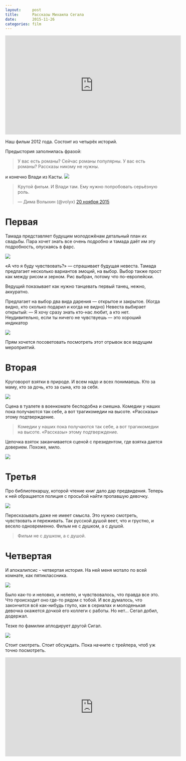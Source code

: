 ```yaml
---
layout:     post
title:      Рассказы Михаила Сегала
date:       2015-11-26
categories: film
---
```


<iframe width="560" height="315" src="https://www.youtube.com/embed/2Z91QHGZwTI?rel=0&amp;controls=0" frameborder="0" allowfullscreen></iframe>

Наш фильм 2012 года.
Состоит из четырёх историй.

Предыстория заполнилась фразой:

> У вас есть романы? Сейчас романы популярны. У вас есть романы? Рассказы никому не нужны.

и конечно Влади из Касты. 
![](/content/images/2015/11/910482662.jpg)

<blockquote class="twitter-tweet" lang="ru"><p lang="ru" dir="ltr">Крутой фильм. И Влади там. Ему нужно попробовать серьёзную роль.</p>&mdash; Дима Волыхин (@volyx) <a href="https://twitter.com/volyx/status/667836641969610752">20 ноября 2015</a></blockquote>
<script async src="//platform.twitter.com/widgets.js" charset="utf-8"></script>

# Первая
Тамада представляет будущим молодожёнам детальный план их свадьбы. Пара хочет знать все очень подробно и тамада даёт им эту подробность, опускаясь в фарс. 

![](/content/images/2015/11/28035-001.jpg)

&laquo;А&nbsp;что я&nbsp;буду чувствовать?&raquo;&nbsp;&mdash; спрашивает будущая невеста. Тамада предлагает несколько вариантов эмоций, на&nbsp;выбор. Выбор также прост как между рисом и&nbsp;зерном. Рис выбран, потому что по-европейски.

Ведущий показывает как нужно танцевать первый танец, нежно, аккуратно. 

Предлагает на&nbsp;выбор два вида дарения&nbsp;&mdash; открытое и&nbsp;закрытое. (Когда видно, кто сколько подарил и&nbsp;когда не&nbsp;видно) Невеста выбирает открытый: &mdash;&nbsp;Я&nbsp;хочу сразу знать кто-нас любит, а&nbsp;кто нет. Неудивительно, если ты&nbsp;ничего не&nbsp;чувствуешь&nbsp;&mdash; это хороший индикатор

![](/content/images/2015/11/29.jpg)

Прям хочется посоветовать посмотреть этот отрывок все ведущим мероприятий.

# Вторая 

Круговорот взятки в природе. И всем надо и всех понимаешь. Кто за маму, кто за дочь, кто за сына, кто за себя.

![](/content/images/2015/11/0_e90f0_99573354_XXL.jpg)

Сцена в&nbsp;туалете в&nbsp;военкомате бесподобна и&nbsp;смешна. Комедии у&nbsp;наших пока получаются так себе, а&nbsp;вот трагикомедии на&nbsp;высоте. &laquo;Рассказы&raquo; этому подтверждение.

>  Комедии у наших пока получаются так себе, а вот трагикомедии на высоте. &laquo;Рассказы&raquo; этому подтверждение.

Цепочка взяток заканчивается сценой с президентом, где взятка дается доверием. Похоже, мило.

![](/content/images/2015/11/kinotavr_2012_segal_03.png)

# Третья

Про библиотекаршу, которой чтение книг дало дар предвидения. Теперь к ней обращается полиция с просьбой найти пропавшую девочку.

![](/content/images/2015/11/kinotavr_2012_segal_02.png)

Пересказывать даже не имеет смысла. Это нужно смотреть, чувствовать и переживать. Так русской душой веет, что  и грустно, и весело одновременно. Фильм не с душком, а с душой. 

> Фильм не с душком, а с душой. 

# Четвертая

И апокалипсис - четвертая история. На ней меня мотало по всей комнате, как пятиклассника.

![](/content/images/2015/11/_VeOXfJlb2k.jpg)

Было как-то и&nbsp;неловко, и&nbsp;нелепо, и&nbsp;чувствовалось, что правда все это. Что происходит оно где-то рядом с&nbsp;тобой.
И&nbsp;все думалось, что закончится всё как-нибудь глупо, как в&nbsp;сериалах и&nbsp;молоденькая девочка окажется дочкой его коллеги с&nbsp;работы. Но&nbsp;нет... Сегал добил, додержал.

Тезке по фамилии аплодирует другой Сигал.

![](/content/images/2015/11/hqdefault.jpg)

Стоит смотреть. Стоит обсуждать. Пока начните с трейлера, чтоб уж точно посмотреть.

<iframe width="560" height="315" src="https://www.youtube.com/embed/2Z91QHGZwTI?rel=0&amp;controls=0" frameborder="0" allowfullscreen></iframe>


